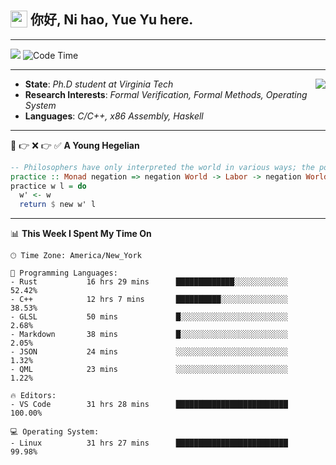 <h2> <img style="vertical-align: text-bottom;" src=https://slackmojis.com/emojis/13253-yay-frog/download/ width=27> 你好, Ni hao, Yue Yu here. </h2>

---

![](https://shields.io/badge/dynamic/json?color=blue&amp;label=Visitors&amp;query=value&amp;url=https://api.countapi.xyz/hit/fishjump.fishjump) ![Code Time](https://img.shields.io/badge/Code%20Time-364%20hrs%2046%20mins-blue)

---

<img align='right' src=https://slackmojis.com/emojis/5264-coding/download> </td>

- **State**: *Ph.D student at Virginia Tech*
- **Research Interests**: *Formal Verification, Formal Methods, Operating System*
- **Languages**: *C/C++, x86 Assembly, Haskell*

---

🚫 👉 ❌ 👉 ✅ **A Young Hegelian**

``` haskell
-- Philosophers have only interpreted the world in various ways; the point is to change it.
practice :: Monad negation => negation World -> Labor -> negation World
practice w l = do
  w' <- w
  return $ new w' l
```

---


📊 **This Week I Spent My Time On** 

```text
🕑︎ Time Zone: America/New_York

💬 Programming Languages:
- Rust           16 hrs 29 mins      █████████████░░░░░░░░░░░░     52.42%
- C++            12 hrs 7 mins       ██████████░░░░░░░░░░░░░░░     38.53%
- GLSL           50 mins             █░░░░░░░░░░░░░░░░░░░░░░░░     2.68%
- Markdown       38 mins             █░░░░░░░░░░░░░░░░░░░░░░░░     2.05%
- JSON           24 mins             ░░░░░░░░░░░░░░░░░░░░░░░░░     1.32%
- QML            23 mins             ░░░░░░░░░░░░░░░░░░░░░░░░░     1.22%

🔥 Editors:
- VS Code        31 hrs 28 mins      █████████████████████████     100.00%

💻 Operating System:
- Linux          31 hrs 27 mins      █████████████████████████     99.98%
```

